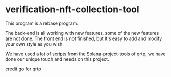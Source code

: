 # verification-nft-collection-tool

This program is a rebase program.



The back-end is all working with new features, some of the new features are not done.
The front end is not finished, but It's easy to add and modify your own style as you wish.





We have used a lot of scripts from the Solana-project-tools of qrtp, we have done our unique touch and needs on this project.




credit go for qrtp